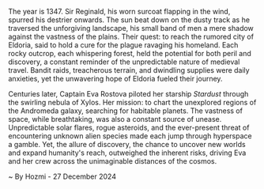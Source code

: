 
The year is 1347.  Sir Reginald, his worn surcoat flapping in the wind, spurred his destrier onwards. The sun beat down on the dusty track as he traversed the unforgiving landscape, his small band of men a mere shadow against the vastness of the plains.  Their quest: to reach the rumored city of Eldoria, said to hold a cure for the plague ravaging his homeland.  Each rocky outcrop, each whispering forest, held the potential for both peril and discovery, a constant reminder of the unpredictable nature of medieval travel.  Bandit raids, treacherous terrain, and dwindling supplies were daily anxieties, yet the unwavering hope of Eldoria fueled their journey.

Centuries later, Captain Eva Rostova piloted her starship *Stardust* through the swirling nebula of Xylos.  Her mission: to chart the unexplored regions of the Andromeda galaxy, searching for habitable planets.  The vastness of space, while breathtaking, was also a constant source of unease.  Unpredictable solar flares, rogue asteroids, and the ever-present threat of encountering unknown alien species made each jump through hyperspace a gamble.  Yet, the allure of discovery, the chance to uncover new worlds and expand humanity's reach, outweighed the inherent risks, driving Eva and her crew across the unimaginable distances of the cosmos.

~ By Hozmi - 27 December 2024
